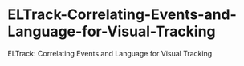 # ELTrack-Correlating-Events-and-Language-for-Visual-Tracking
ELTrack: Correlating Events and Language for Visual Tracking
